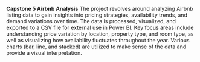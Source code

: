 **Capstone 5 Airbnb Analysis**
The project revolves around analyzing Airbnb listing data to gain insights into pricing strategies, availability trends, and demand variations over time. The data is processed, visualized, and exported to a CSV file for external use in Power BI. Key focus areas include understanding price variation by location, property type, and room type, as well as visualizing how availability fluctuates throughout the year. Various charts (bar, line, and stacked) are utilized to make sense of the data and provide a visual interpretation.

